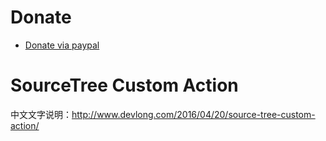 Donate
===========

* [Donate via paypal](https://paypal.me/mellonglau)

# SourceTree Custom Action

中文文字说明：http://www.devlong.com/2016/04/20/source-tree-custom-action/

